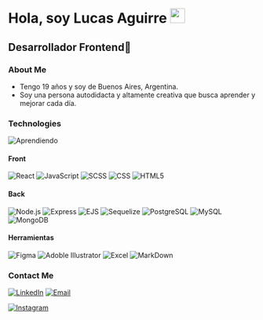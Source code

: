 <h1>Hola, soy Lucas Aguirre <img src="https://raw.githubusercontent.com/iampavangandhi/iampavangandhi/master/gifs/Hi.gif" width="30px"></h1>
<h2>Desarrollador Frontend🎨</h2>

### About Me

- Tengo 19 años y soy de Buenos Aires, Argentina.
- Soy una persona autodidacta y altamente creativa que busca aprender y mejorar cada día.

### Technologies
![Aprendiendo](https://img.shields.io/badge/-Aprendiendo-333333?style=flat&label=%20%20%20&labelColor=orangered)

#### Front

![React](https://img.shields.io/badge/-React-orangered?style=flat&logo=react)
![JavaScript](https://img.shields.io/badge/-JavaScript-333333?style=flat&logo=javascript)
![SCSS](https://img.shields.io/badge/-SCSS-333333?style=flat&logo=SASS&logoColor=CE6B9E)
![CSS](https://img.shields.io/badge/-CSS-333333?style=flat&logo=CSS3&logoColor=1572B6)
![HTML5](https://img.shields.io/badge/-HTML5-333333?style=flat&logo=HTML5)

#### Back

![Node.js](https://img.shields.io/badge/-Node.js-333333?style=flat&logo=node.js)
![Express](https://img.shields.io/badge/-Express-333333?style=flat&logo=express)
![EJS](https://img.shields.io/badge/-EJS-333333?style=flat&logo=ejs)
![Sequelize](https://img.shields.io/badge/-Sequelize-333333?style=flat&logo=sequelize)
![PostgreSQL](https://img.shields.io/badge/-PostgreSQL-333333?style=flat&logo=postgresql)
![MySQL](https://img.shields.io/badge/-MySQL-333333?style=flat&logo=mysql)
![MongoDB](https://img.shields.io/badge/-MongoDB-333333?style=flat&logo=mongodb)

#### Herramientas

![Figma](https://img.shields.io/badge/-Figma-333333?style=flat&logo=figma)
![Adoble Illustrator](https://img.shields.io/badge/-Illustrator-333333?style=flat&logo=adobeillustrator)
![Excel](https://img.shields.io/badge/-Excel-333333?style=flat&logo=microsoftexcel)
![MarkDown](https://img.shields.io/badge/-MarkDown-333333?style=flat&logo=markdown)

### Contact Me

<a href="https://www.linkedin.com/in/lucasagui2205/" target="lucas"><img alt="LinkedIn" src="https://img.shields.io/badge/LinkedIn-Lucas%20Aguirre-blue?style=flat-square&logo=linkedin"></a>
<a href="lucasagui2205@gmail.com" disabled><img alt="Email" src="https://img.shields.io/badge/Gmail-lucasagui2205@gmail.com-blue?style=flat-square&logo=gmail"></p>
<a href="https://www.instagram.com/lucasagui2205/" target="lucas"><img alt="Instagram" src="https://img.shields.io/badge/Instagram-lucasagui2205-blue?style=flat-square&logo=instagram"></a>
